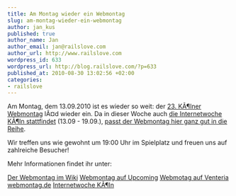 ```yaml
--- 
title: Am Montag wieder ein Webmontag
slug: am-montag-wieder-ein-webmontag
author: jan_kus
published: true
author_name: Jan
author_email: jan@railslove.com
author_url: http://www.railslove.com
wordpress_id: 633
wordpress_url: http://blog.railslove.com/?p=633
published_at: 2010-08-30 13:02:56 +02:00
categories: 
- railslove
---
```

Am Montag, dem 13.09.2010 ist es wieder so weit: der <a href="http://webmontag.de/location/koeln/2010-09-13">23. K&Atilde;&para;lner Webmontag</a> l&Atilde;&curren;d wieder ein. Da in dieser Woche auch <a href="http://iwcgn.koeln.de/">die Internetwoche K&Atilde;&para;ln stattfindet</a> (13.09 - 19.09.), <a href="http://www.popula.de/veranstaltung/486353_-23-webmontag-in-koeln-spielplatz-koeln">passt der Webmontag hier ganz gut in die Reihe</a>.

Wir treffen uns wie gewohnt um 19:00 Uhr im Spielplatz und freuen uns auf zahlreiche Besucher!

Mehr Informationen findet ihr unter:

<a href="http://webmontag.de/location/koeln/2010-09-13">Der Webmontag im Wiki</a>
<a href="http://upcoming.yahoo.com/event/6682661/NRW/Kln/23-Webmontag/Spielplatz/?ps=5">Webmontag auf Upcoming</a>
<a href="http://venteria.com/events/143468-23-Webmontag">Webmotag auf Venteria</a>
<a href="http://webmontag.de/">webmontag.de</a>
<a href="http://iwcgn.koeln.de/">Internetwoche K&Atilde;&para;ln</a>
